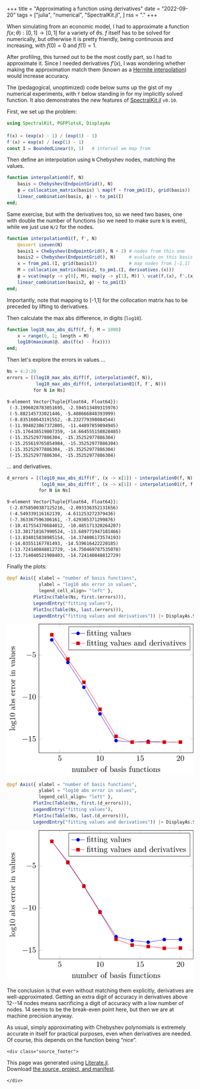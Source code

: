 +++
title = "Approximating a function using derivatives"
date = "2022-09-20"
tags = ["julia", "numerical", "SpectralKit.jl", ]
rss = "."
+++

When simulating from an economic model, I had to approximate a function
$f(x; \theta): [0,1] \to [0,1]$ for a variety of $\theta$s. $f$ itself has to be solved for numerically,
but otherwise it is pretty friendly, being continuous and increasing, with $f(0)=0$ and
$f(1)=1$.

After profiling, this turned out to be the most costly part, so I had to approximate it.
Since I needed derivatives $f'(x)$, I was wondering whether making the approximation match
them (known as a [Hermite
interpolation](https://en.wikipedia.org/wiki/Hermite_interpolation)) would increase
accuracy.

The (pedagogical, unoptimized) code below sums up the gist of my numerical experiments,
with `f` below standing in for my implicitly solved function. It also demonstrates the new
features of [SpectralKit.jl](https://github.com/tpapp/SpectralKit.jl/) `v0.10`.

First, we set up the problem:

````julia
using SpectralKit, PGFPlotsX, DisplayAs

f(x) = (exp(x) - 1) / (exp(1) - 1)
f′(x) = exp(x) / (exp(1) - 1)
const I = BoundedLinear(0, 1)   # interval we map from
````

Then define an interpolation using `N` Chebyshev nodes, matching the values.

````julia
function interpolation0(f, N)
    basis = Chebyshev(EndpointGrid(), N)
    ϕ = collocation_matrix(basis) \ map(f ∘ from_pm1(I), grid(basis))
    linear_combination(basis, ϕ) ∘ to_pm1(I)
end;
````

Same exercise, but with the derivatives too, so we need two bases, one with double the
number of functions (so we need to make sure `N` is even), while we just use `N/2` for the
nodes.

````julia
function interpolation01(f, f′, N)
    @assert iseven(N)
    basis1 = Chebyshev(EndpointGrid(), N ÷ 2) # nodes from this one
    basis2 = Chebyshev(EndpointGrid(), N)     # evaluate on this basis
    x = from_pm1.(I, grid(basis1))            # map nodes from [-1,1]
    M = collocation_matrix(basis2, to_pm1.(I, derivatives.(x)))
    ϕ = vcat(map(y -> y[0], M), map(y -> y[1], M)) \ vcat(f.(x), f′.(x))
    linear_combination(basis2, ϕ) ∘ to_pm1(I)
end;
````

Importantly, note that mapping to [-1,1] for the collocation matrix has to be preceded by
lifting to derivatives.

Then calculate the max abs difference, in digits (`log10`).

````julia
function log10_max_abs_diff(f, f̂; M = 1000)
    x = range(0, 1; length = M)
    log10(maximum(@. abs(f(x) - f̂(x))))
end;
````

Then let's explore the errors in values ...

````julia
Ns = 4:2:20
errors = [(log10_max_abs_diff(f, interpolation0(f, N)),
           log10_max_abs_diff(f, interpolation01(f, f′, N)))
          for N in Ns]
````

````
9-element Vector{Tuple{Float64, Float64}}:
 (-3.1996028783051695, -2.594513489315976)
 (-5.882145733021446, -5.488666848393999)
 (-8.835160643191552, -8.232779398084544)
 (-11.994023867372805, -11.44897859894945)
 (-15.176438519807359, -14.664555158828485)
 (-15.35252977886304, -15.35252977886304)
 (-15.255619765854984, -15.35252977886304)
 (-15.35252977886304, -15.35252977886304)
 (-15.35252977886304, -15.35252977886304)
````

... and derivatives.

````julia
d_errors = [(log10_max_abs_diff(f′, (x -> x[1]) ∘ interpolation0(f, N) ∘ derivatives),
             log10_max_abs_diff(f′, (x -> x[1]) ∘ interpolation01(f, f′, N) ∘ derivatives))
            for N in Ns]
````

````
9-element Vector{Tuple{Float64, Float64}}:
 (-2.0758500387125216, -2.093336352131656)
 (-4.549339116162139, -4.611253272379436)
 (-7.363367596306161, -7.429305371299876)
 (-10.417554370684012, -10.485171320264207)
 (-13.381718167990524, -13.689771947181466)
 (-13.834015838985154, -14.374806173574193)
 (-14.03551167781493, -14.539616422220185)
 (-13.724140848812729, -14.750469787535078)
 (-13.714040521908403, -14.724140848812729)
````

Finally the plots:

````julia
@pgf Axis({ xlabel = "number of basis functions",
            ylabel = "log10 abs error in values",
            legend_cell_align= "left" },
          PlotInc(Table(Ns, first.(errors))),
          LegendEntry("fitting values"),
          PlotInc(Table(Ns, last.(errors))),
          LegendEntry("fitting values and derivatives")) |> DisplayAs.SVG
````
![](2197788484.svg)

````julia
@pgf Axis({ xlabel = "number of basis functions",
            ylabel = "log10 abs error in values",
            legend_cell_align= "left" },
          PlotInc(Table(Ns, first.(d_errors))),
          LegendEntry("fitting values"),
          PlotInc(Table(Ns, last.(d_errors))),
          LegendEntry("fitting values and derivatives")) |> DisplayAs.SVG
````
![](3226471975.svg)

The conclusion is that even without matching them explicitly, derivatives are
well-approximated. Getting an extra digit of accuracy in derivatives above 12--14 nodes
means sacrificing a digit of accuracy with a low number of nodes. 14 seems to be the
break-even point here, but then we are at machine precision anyway.

As usual, simply approximating with Chebyshev polynomials is extremely accurate in itself
for practical purposes, even when derivatives are needed. Of course, this depends on the
function being “nice”.

~~~
<div class="source_footer">
~~~
This page was generated using [Literate.jl](https://github.com/fredrikekre/Literate.jl).\
Download [the source, project, and manifest](hermite-approximation-spectralkit_source.tar).
~~~
</div>
~~~
